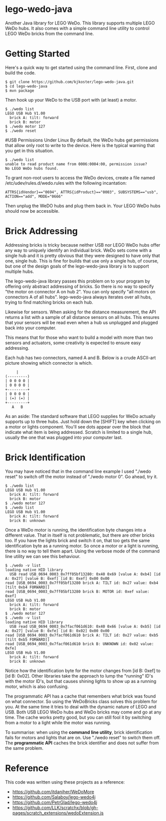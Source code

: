 # lego-wedo-java
Another Java library for LEGO WeDo. This library supports multiple LEGO WeDo hubs. It also comes with a simple command line utility to control LEGO WeDo bricks from the command line.

# Getting Started
Here's a quick way to get started using the command line. First, clone and build the code.

```
$ git clone https://github.com/kjkoster/lego-wedo-java.git
$ cd lego-wedo-java
$ mvn package
```

Then hook up your WeDo to the USB port with (at least) a motor.

```
$ ./wedo list
LEGO USB Hub V1.00
  brick A: tilt: forward
  brick B: motor
$ ./wedo motor 127
$ ./wedo reset
```

#USB Permissions Under Linux
By default, the WeDo hubs get permissions that allow only root to write to the device. Here is the typical warning that you get in this situation.

```
$ ./wedo list
unable to read product name from 0006:0004:00, permission issue?
No LEGO WeDo hubs found.
```

To grant non-root users to access the WeDo devices, create a file named /etc/udev/rules.d/wedo.rules with the following incantation:

```
ATTRS{idVendor}=="0694", ATTRS{idProduct}=="0003", SUBSYSTEMS=="usb", ACTION=="add", MODE="0666"
```
 
Then unplug the WeDO hubs and plug them back in. Your LEGO WeDo hubs should now be accessible.
# Brick Addressing
Addressing bricks is tricky because neither USB nor LEGO WeDo hubs offer any way to uniquely identify an individual brick. WeDo sets come with a single hub and it is pretty obvious that they were designed to have only that one, single hub. This is fine for builds that use only a single hub, of course, but one of the design goals of the lego-wedo-java library is to support multiple hubs.

The lego-wedo-java library passes this problem on to your program by offering only abstract addressing of bricks. So there is no way to specify "the motor on connector A on hub 2". You can only specify "all motors on connectors A of all hubs". lego-wedo-java always iterates over all hubs, trying to find matching bricks on each hub.

Likewise for sensors. When asking for the distance measurement, the API returns a list with a sample of all distance sensors on all hubs. This ensures that your sensors will be read even when a hub us unplugged and plugged back into your computer.

This means that for those who want to build a model with more than two sensors and actuators, some creativity is expected to ensure easy addressing.

Each hub has two connectors, named A and B. Below is a crude ASCII-art picture showing which connector is which.

```
     |
(---------)
| 0 0 0 0 |
| 0 0 0 0 |
+---------+
| 0 0 0 0 |
| (=) (=) |
+---------+
   A   B
```

As an aside: The standard software that LEGO supplies for WeDo actually supports up to three hubs. Just hold down the [SHIFT] key when clicking on a motor or lights component. You'll see dots appear over the block that indicate what item is being addressed. Scratch is limited to a single hub, usually the one that was plugged into your computer last.

# Brick Identification
You may have noticed that in the command line example I used "./wedo reset" to switch off the motor instead of "./wedo motor 0". Go ahead, try it.

```
$ ./wedo list
LEGO USB Hub V1.00
  brick A: tilt: forward
  brick B: motor
$ ./wedo motor 127
$ ./wedo list
LEGO USB Hub V1.00
  brick A: tilt: forward
  brick B: unknown
```

Once a WeDo motor is running, the identification byte changes into a different value. That in itself is not problematic, but there are other bricks too. If you have the lights brick and switch it on, that too gets the same identification byte as a running motor. So once a motor or a light is running, there is no way to tell them apart. Using the verbose mode of the command line utility we can see this behaviour.

```
$ ./wedo -v list
loading native HID library
  USB read USB_0694_0003_0x7ff05bf13280: 0x40 0x69 [value A: 0xb4] [id A: 0x27] [value B: 0xef] [id B: 0xef] 0x00 0x00
read [USB_0694_0003_0x7ff05bf13280 brick A: TILT id: 0x27 value: 0xb4 [tilt 0xb4 FORWARD]]
read [USB_0694_0003_0x7ff05bf13280 brick B: MOTOR id: 0xef value: 0xef]
LEGO USB Hub V1.00
  brick A: tilt: forward
  brick B: motor
$ ./wedo motor 127
$ ./wedo -v list
loading native HID library
  USB read USB_0694_0003_0x7facf061d610: 0x40 0x66 [value A: 0xb5] [id A: 0x27] [value B: 0xfe] [id B: 0x02] 0x00 0x00
read [USB_0694_0003_0x7facf061d610 brick A: TILT id: 0x27 value: 0xb5 [tilt 0xb5 FORWARD]]
read [USB_0694_0003_0x7facf061d610 brick B: UNKNOWN id: 0x02 value: 0xfe]
LEGO USB Hub V1.00
  brick A: tilt: forward
  brick B: unknown
```

Notice how the identification byte for the motor changes from [id B: 0xef] to [id B: 0x02]. Other libraries take the approach to lump the "running" ID's with the motor ID's, but that causes shining lights to show up as a running motor, which is also confusing.

The programmatic API has a cache that remembers what brick was found on what connector. So using the WeDoBricks class solves this problem for you. At the same time it tries to deal with the dynamic nature of LEGO and USB. Both USB LEGO WeDo hubs and WeDo bricks may come and go at any time. The cache works pretty good, but you can still fool it by switching from a motor to a light while the motor was running.

To summarise: when using the **command line utility**, brick identification fails for motors and lights that are on. Use "./wedo reset" to switch them off. The **programmatic API** caches the brick identifier and does not suffer from the same problem.

# Reference
This code was written using these projects as a reference:
- https://github.com/itdaniher/WeDoMore
- https://github.com/Salaboy/lego-wedo4j
- https://github.com/PetrGlad/lego-wedo4j
- https://github.com/LLK/scratchx/blob/gh-pages/scratch_extensions/wedoExtension.js


